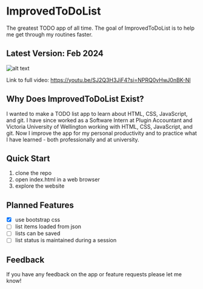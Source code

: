 # ImprovedToDoList
The greatest TODO app of all time. The goal of ImprovedToDoList is to help me get through my routines faster.

## Latest Version: Feb 2024
![alt text](https://github.com/christopher-jones-nz/ImprovedToDoList/blob/main/improved-to-do-list-feb-update.gif)

Link to full video: https://youtu.be/SJ2Q3H3JiF4?si=NPRQ0vHwJ0nBK-Nl

## Why Does ImprovedToDoList Exist?
I wanted to make a TODO list app to learn about HTML, CSS, JavaScript, and git. I have since worked as a Software Intern at Plugin Accountant and Victoria University of Wellington working with HTML, CSS, JavaScript, and git. Now I improve the app for my personal productivity and to practice what I have learned - both professionally and at university.

## Quick Start
1. clone the repo
2. open index.html in a web browser
3. explore the website

## Planned Features
- [x] use bootstrap css
- [ ] list items loaded from json
- [ ] lists can be saved
- [ ] list status is maintained during a session

## Feedback
If you have any feedback on the app or feature requests please let me know!
